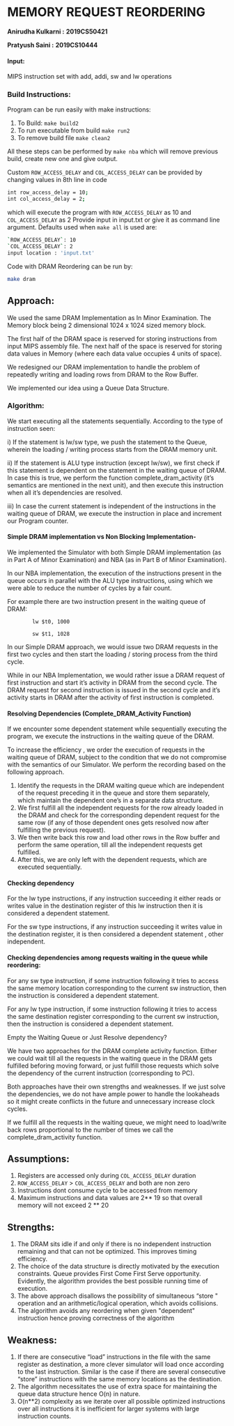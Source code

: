 # **MEMORY REQUEST REORDERING**

**Anirudha Kulkarni :** **2019CS50421**

**Pratyush Saini :** **2019CS10444**

#### Input:

MIPS instruction set with add, addi, sw and lw operations

### Build Instructions:

Program can be run easily with make instructions:

1. To Build: `make build2`
2. To run executable from build `make run2`
3. To remove build file `make clean2`

All these steps can be performed by `make nba` which will remove previous build, create new one and give output.

Custom `ROW_ACCESS_DELAY` and `COL_ACCESS_DELAY` can be provided by changing values in 8th line in code

```bash
int row_access_delay = 10;
int col_access_delay = 2;
```

which will execute the program with `ROW_ACCESS_DELAY` as 10 and `COL_ACCESS_DELAY` as 2
Provide input in input.txt or give it as command line argument.
Defaults used when `make all` is used are:

```bash
`ROW_ACCESS_DELAY`: 10
`COL_ACCESS_DELAY`: 2
input location : 'input.txt' 
```

Code with DRAM Reordering can be run by:

```bash
make dram
```

## Approach:

We used the same DRAM Implementation as In Minor Examination. The Memory block being 2 dimensional 1024 x 1024 sized memory block.

The first half of the DRAM space is reserved for storing instructions from input MIPS assembly file. The next half of the space is reserved for storing data values in Memory (where each data value occupies 4 units of space).

We redesigned our DRAM implementation to handle the problem of repeatedly writing and loading rows from DRAM to the Row Buffer.

We implemented our idea using a Queue Data Structure.

### Algorithm:

We start executing all the statements sequentially. According to the type of instruction seen:

i) If the statement is lw/sw type, we push the statement to the Queue, wherein the loading / writing process starts from the DRAM memory unit.

ii) If the statement is ALU type instruction (except lw/sw), we first check if this statement is dependent on the statement in the waiting queue of DRAM. In case this is true, we perform the function complete_dram_activity (it’s semantics are mentioned in the next unit), and then execute this instruction when all it’s dependencies are resolved.

iii) In case the current statement is independent of the instructions in the waiting queue of DRAM, we execute the instruction in place and increment our Program counter.

#### ****Simple DRAM implementation vs Non Blocking Implementation****-

We implemented the Simulator with both Simple DRAM implementation (as in Part A of Minor Examination) and NBA (as in Part B of Minor Examination).

In our NBA implementation, the execution of the instructions present in the queue occurs in parallel with the ALU type instructions, using which we were able to reduce the number of cycles by a fair count.

For example there are two instruction present in the waiting queue of DRAM:

			lw $t0, 1000

			sw $t1, 1028
In our Simple DRAM approach, we would issue two DRAM requests in the first two cycles and then start the loading / storing process from the third cycle.

While in our NBA Implementation, we would rather issue a DRAM request of first instruction and start it’s activity in DRAM from the second cycle. The DRAM request for second instruction is issued in the second cycle and it’s activity starts in DRAM after the activity of first instruction is completed.

#### ****Resolving Dependencies (Complete_DRAM_Activity Function)****

If we encounter some dependent statement while sequentially executing the program, we execute the instructions in the waiting queue of the DRAM.

To increase the efficiency , we order the execution of requests in the waiting queue of DRAM, subject to the condition that we do not compromise with the semantics of our Simulator. We perform the recording based on the following approach.

1. Identify the requests in the DRAM waiting queue which are independent of the request preceding it in the queue and store them separately, which maintain the dependent one’s in a separate data structure.
2. We first fulfill all the independent requests for the row already loaded in the DRAM and check for the corresponding dependent request for the same row (if any of those dependent ones gets resolved now after fulfilling the previous request).
3. We then write back this row and load other rows in the Row buffer and perform the same operation, till all the independent requests get fulfilled.
4. After this, we are only left with the dependent requests, which are executed sequentially.

#### ****Checking dependency****

For the lw type instructions, if any instruction succeeding it either reads or writes value in the destination register of this lw instruction then it is considered a dependent statement.

For the sw type instructions, if any instruction succeeding it writes value in the destination register, it is then considered a dependent statement , other independent.

#### ****Checking dependencies among requests waiting in the queue while reordering:****

For any sw type instruction, if some instruction following it tries to access the same memory location corresponding to the current sw instruction, then the instruction is considered a dependent statement.

For any lw type instruction, if some instruction following it tries to access the same destination register corresponding to the current sw instruction, then the instruction is considered a dependent statement.

Empty the Waiting Queue or Just Resolve dependency?

We have two approaches for the DRAM complete activity function. Either we could wait till all the requests in the waiting queue in the DRAM gets fulfilled beforing moving forward, or just fulfill those requests which solve the dependency of the current instruction (corresponding to PC).

Both approaches have their own strengths and weaknesses. If we just solve the dependencies, we do not have ample power to handle the lookaheads so it might create conflicts in the future and unnecessary increase clock cycles.

If we fulfill all the requests in the waiting queue, we might need to load/write back rows proportional to the number of times we call the complete_dram_activity function.

## Assumptions:

1. Registers are accessed only during `COL_ACCESS_DELAY` duration
2. `ROW_ACCESS_DELAY` > `COL_ACCESS_DELAY` and both are non zero
3. Instructions dont consume cycle to be accessed from memory
4. Maximum instructions and data values are 2** 19 so that overall memory will not exceed 2 ** 20

## Strengths:

1. The DRAM sits idle if and only if there is no independent instruction remaining and that can not be optimized. This improves timing efficiency.
2. The choice of the data structure is directly motivated by the execution constraints. Queue provides First Come First Serve opportunity. Evidently, the algorithm provides the best possible running time of execution.
3. The above approach disallows the possibility of simultaneous “store " operation and
   an arithmetic/logical operation, which avoids collisions.
4. The algorithm avoids any reordering when given "dependent" instruction hence proving correctness of the algorithm

## Weakness:

1. If there are consecutive “load” instructions in the file with the same register as
   destination, a more clever simulator will load once according to the last instruction.
   Similar is the case if there are several consecutive “store” instructions with the same
   memory locations as the destination.
2. The algorithm necessitates the use of extra space for maintaining the queue data structure hence O(n) in nature.
3. O(n**2) complexity as we iterate over all possible optimized instructions over all instructions it is inefficient for larger systems with large instruction counts.
